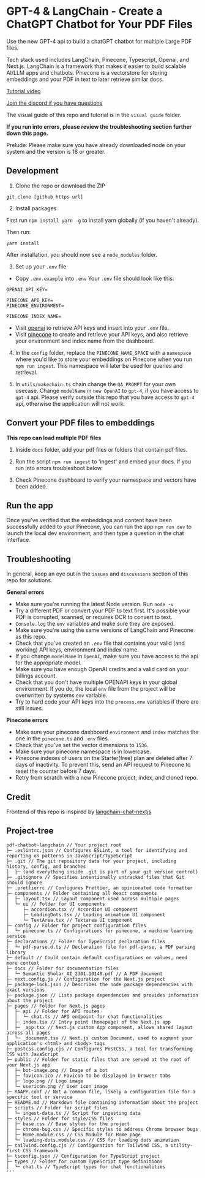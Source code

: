 # GPT-4 & LangChain - Create a ChatGPT Chatbot for Your PDF Files

Use the new GPT-4 api to build a chatGPT chatbot for multiple Large PDF files.

Tech stack used includes LangChain, Pinecone, Typescript, Openai, and Next.js. LangChain is a framework that makes it easier to build scalable AI/LLM apps and chatbots. Pinecone is a vectorstore for storing embeddings and your PDF in text to later retrieve similar docs.

[Tutorial video](https://www.youtube.com/watch?v=ih9PBGVVOO4)

[Join the discord if you have questions](https://discord.gg/E4Mc77qwjm)

The visual guide of this repo and tutorial is in the `visual guide` folder.

**If you run into errors, please review the troubleshooting section further down this page.**

Prelude: Please make sure you have already downloaded node on your system and the version is 18 or greater.

## Development

1. Clone the repo or download the ZIP

```
git clone [github https url]
```

2. Install packages

First run `npm install yarn -g` to install yarn globally (if you haven't already).

Then run:

```
yarn install
```

After installation, you should now see a `node_modules` folder.

3. Set up your `.env` file

- Copy `.env.example` into `.env`
  Your `.env` file should look like this:

```
OPENAI_API_KEY=

PINECONE_API_KEY=
PINECONE_ENVIRONMENT=

PINECONE_INDEX_NAME=

```

- Visit [openai](https://help.openai.com/en/articles/4936850-where-do-i-find-my-secret-api-key) to retrieve API keys and insert into your `.env` file.
- Visit [pinecone](https://pinecone.io/) to create and retrieve your API keys, and also retrieve your environment and index name from the dashboard.

4. In the `config` folder, replace the `PINECONE_NAME_SPACE` with a `namespace` where you'd like to store your embeddings on Pinecone when you run `npm run ingest`. This namespace will later be used for queries and retrieval.

5. In `utils/makechain.ts` chain change the `QA_PROMPT` for your own usecase. Change `modelName` in `new OpenAI` to `gpt-4`, if you have access to `gpt-4` api. Please verify outside this repo that you have access to `gpt-4` api, otherwise the application will not work.

## Convert your PDF files to embeddings

**This repo can load multiple PDF files**

1. Inside `docs` folder, add your pdf files or folders that contain pdf files.

2. Run the script `npm run ingest` to 'ingest' and embed your docs. If you run into errors troubleshoot below.

3. Check Pinecone dashboard to verify your namespace and vectors have been added.

## Run the app

Once you've verified that the embeddings and content have been successfully added to your Pinecone, you can run the app `npm run dev` to launch the local dev environment, and then type a question in the chat interface.

## Troubleshooting

In general, keep an eye out in the `issues` and `discussions` section of this repo for solutions.

**General errors**

- Make sure you're running the latest Node version. Run `node -v`
- Try a different PDF or convert your PDF to text first. It's possible your PDF is corrupted, scanned, or requires OCR to convert to text.
- `Console.log` the `env` variables and make sure they are exposed.
- Make sure you're using the same versions of LangChain and Pinecone as this repo.
- Check that you've created an `.env` file that contains your valid (and working) API keys, environment and index name.
- If you change `modelName` in `OpenAI`, make sure you have access to the api for the appropriate model.
- Make sure you have enough OpenAI credits and a valid card on your billings account.
- Check that you don't have multiple OPENAPI keys in your global environment. If you do, the local `env` file from the project will be overwritten by systems `env` variable.
- Try to hard code your API keys into the `process.env` variables if there are still issues.

**Pinecone errors**

- Make sure your pinecone dashboard `environment` and `index` matches the one in the `pinecone.ts` and `.env` files.
- Check that you've set the vector dimensions to `1536`.
- Make sure your pinecone namespace is in lowercase.
- Pinecone indexes of users on the Starter(free) plan are deleted after 7 days of inactivity. To prevent this, send an API request to Pinecone to reset the counter before 7 days.
- Retry from scratch with a new Pinecone project, index, and cloned repo.

## Credit

Frontend of this repo is inspired by [langchain-chat-nextjs](https://github.com/zahidkhawaja/langchain-chat-nextjs)


## Project-tree 

```
pdf-chatbot-langchain // Your project root
├─ .eslintrc.json // Configures ESLint, a tool for identifying and reporting on patterns in JavaScript/TypeScript
├─ .git // The git repository data for your project, including history, config, and branches
│  ├─ (and everything inside .git is part of your git version control)
├─ .gitignore // Specifies intentionally untracked files that Git should ignore
├─ .prettierrc // Configures Prettier, an opinionated code formatter
├─ components // Folder containing all React components
│  ├─ layout.tsx // Layout component used across multiple pages
│  └─ ui // Folder for UI components
│     ├─ accordion.tsx // Accordion UI component
│     ├─ LoadingDots.tsx // Loading animation UI component
│     └─ TextArea.tsx // Textarea UI component
├─ config // Folder for project configuration files
│  └─ pinecone.ts // Configurations for pinecone, a machine learning service
├─ declarations // Folder for TypeScript declaration files
│  └─ pdf-parse.d.ts // Declaration file for pdf-parse, a PDF parsing library
├─ default // Could contain default configurations or values, need more context
├─ docs // Folder for documentation files
│  └─ Semantic Sholar_AI_2301.10140.pdf // A PDF document
├─ next.config.js // Configuration for the Next.js project
├─ package-lock.json // Describes the node package dependencies with exact versions
├─ package.json // Lists package dependencies and provides information about the project
├─ pages // Folder for Next.js pages
│  ├─ api // Folder for API routes
│  │  └─ chat.ts // API endpoint for chat functionalities
│  ├─ index.tsx // Entry point (homepage) of the Next.js app
│  ├─ _app.tsx // Next.js custom App component, allows shared layout across all pages
│  └─ _document.tsx // Next.js custom Document, used to augment your application's <html> and <body> tags
├─ postcss.config.cjs // Configures PostCSS, a tool for transforming CSS with JavaScript
├─ public // Folder for static files that are served at the root of your Next.js app
│  ├─ bot-image.png // Image of a bot
│  ├─ favicon.ico // Favicon to be displayed in browser tabs
│  ├─ logo.png // Logo image
│  └─ usericon.png // User icon image
├─ RAAPP.conf // Not a common file, likely a configuration file for a specific tool or service
├─ README.md // Markdown file containing information about the project
├─ scripts // Folder for script files
│  └─ ingest-data.ts // Script for ingesting data
├─ styles // Folder for style/CSS files
│  ├─ base.css // Base styles for the project
│  ├─ chrome-bug.css // Specific styles to address Chrome browser bugs
│  ├─ Home.module.css // CSS Module for Home page
│  └─ loading-dots.module.css // CSS for loading dots animation
├─ tailwind.config.cjs // Configuration for Tailwind CSS, a utility-first CSS framework
├─ tsconfig.json // Configuration for TypeScript project
├─ types // Folder for custom TypeScript type definitions
│  └─ chat.ts // TypeScript types for chat functionalities
'''